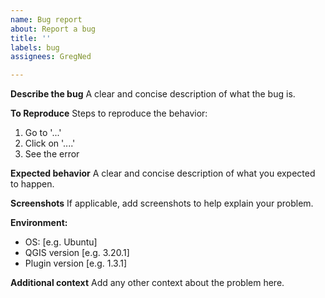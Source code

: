 ```yaml
---
name: Bug report
about: Report a bug
title: ''
labels: bug
assignees: GregNed

---
```


**Describe the bug**
A clear and concise description of what the bug is.

**To Reproduce**
Steps to reproduce the behavior:
1. Go to '...'
2. Click on '....'
3. See the error

**Expected behavior**
A clear and concise description of what you expected to happen.

**Screenshots**
If applicable, add screenshots to help explain your problem.

**Environment:**
 - OS: [e.g. Ubuntu]
 - QGIS version [e.g. 3.20.1]
 - Plugin version [e.g. 1.3.1]

**Additional context**
Add any other context about the problem here.
